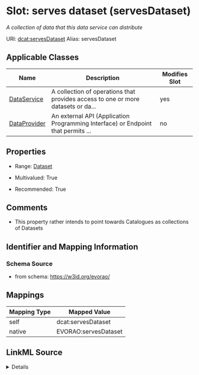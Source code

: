 

# Slot: serves dataset (servesDataset) 


_A collection of data that this data service can distribute_





URI: [dcat:servesDataset](http://www.w3.org/ns/dcat#servesDataset)
Alias: servesDataset

<!-- no inheritance hierarchy -->





## Applicable Classes

| Name | Description | Modifies Slot |
| --- | --- | --- |
| [DataService](DataService.md) | A collection of operations that provides access to one or more datasets or da... |  yes  |
| [DataProvider](DataProvider.md) | An external API (Application Programming Interface) or Endpoint that permits ... |  no  |







## Properties

* Range: [Dataset](Dataset.md)

* Multivalued: True

* Recommended: True





## Comments

* This property rather intends to point towards Catalogues as collections of Datasets

## Identifier and Mapping Information







### Schema Source


* from schema: https://w3id.org/evorao/




## Mappings

| Mapping Type | Mapped Value |
| ---  | ---  |
| self | dcat:servesDataset |
| native | EVORAO:servesDataset |




## LinkML Source

<details>
```yaml
name: servesDataset
description: A collection of data that this data service can distribute
title: serves dataset
comments:
- This property rather intends to point towards Catalogues as collections of Datasets
from_schema: https://w3id.org/evorao/
rank: 1000
slot_uri: dcat:servesDataset
alias: servesDataset
domain_of:
- DataService
range: Dataset
required: false
recommended: true
multivalued: true

```
</details>